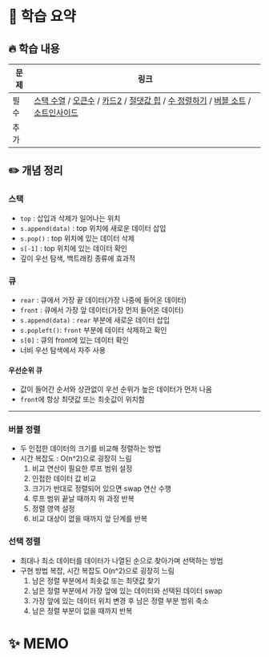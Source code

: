 #  📖 학습 요약

## 🔥 학습 내용
| **문제** | **링크**                                                                                                                                                                                                                                                                                                                                        |
|--------|-----------------------------------------------------------------------------------------------------------------------------------------------------------------------------------------------------------------------------------------------------------------------------------------------------------------------------------------------|
| 필수     | [스택 수열](https://www.acmicpc.net/problem/1874) / [오큰수](https://www.acmicpc.net/problem/17298) / [카드2](https://www.acmicpc.net/problem/2164) / [절댓값 힙](https://www.acmicpc.net/problem/11286) / [수 정렬하기](https://www.acmicpc.net/problem/2750) / [버블 소트](https://www.acmicpc.net/problem/1377) / [소트인사이드](https://www.acmicpc.net/problem/1427) |
| 추가     | []()                                                                                                                                                                                                                                                                                                                                          |
## ✏️ 개념 정리
### 스택
- `top` : 삽입과 삭제가 일어나는 위치
- `s.append(data)` : top 위치에 새로운 데이터 삽입
- `s.pop()` : top 위치에 있는 데이터 삭제
- `s[-1]` : top 위치에 있는 데이터 확인
- 깊이 우선 탐색, 백트래킹 종류에 효과적
### 큐
- `rear` : 큐에서 가장 끝 데이터(가장 나중에 들어온 데이터)
- `front` : 큐에서 가장 앞 데이터(가장 먼저 들어온 데이터)
- `s.append(data)` : `rear` 부분에 새로운 데이터 삽입
- `s.popleft()`: `front` 부분에 데이터 삭제하고 확인
- `s[0]` : 큐의 front에 있는 데이터 확인
- 너비 우선 탐색에서 자주 사용
#### 우선순위 큐
- 값이 들어간 순서와 상관없이 우선 순위가 높은 데이터가 먼저 나옴
- `front`에 항상 최댓값 또는 최솟값이 위치함

---
### 버블 정렬
- 두 인접한 데이터의 크기를 비교해 정렬하는 방법
- 시간 복잡도 : O(n^2)으로 굉장히 느림
  1. 비교 연산이 필요한 루프 범위 설정
  2. 인접한 데이터 값 비교
  3. 크기가 반대로 정렬되어 있으면 swap 연산 수행
  4. 루프 범위 끝날 때까지 위 과정 반복
  5. 정렬 영역 설정
  6. 비교 대상이 없을 때까지 앞 단계를 반복
### 선택 정렬
- 최대나 최소 데이터를 데이터가 나열된 순으로 찾아가며 선택하는 방법
- 구현 방법 복잡, 시간 복잡도 O(n^2)으로 굉장히 느림
  1. 남은 정렬 부분에서 최솟값 또는 최댓값 찾기
  2. 남은 정렬 부분에서 가장 앞에 있는 데이터와 선택된 데이터 swap
  3. 가장 앞에 있는 데이터 위치 변경 후 남은 정렬 부분 범위 축소
  4. 남은 정렬 부분이 없을 때까지 반복
# ✨ MEMO
